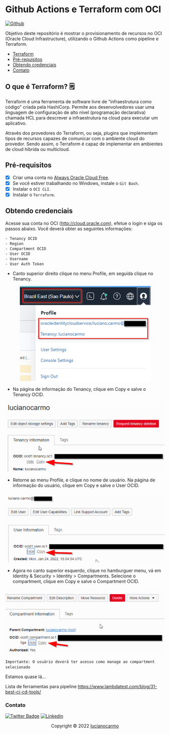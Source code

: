 
# Github Actions e Terraform com OCI
[![Github](https://img.shields.io/badge/GitHub-100000?style=for-the-badge&logo=github&logoColor=white)](https://github.com/lucianosilva/oci-terraform-sample1)

Objetivo deste repositório é mostrar o provisionamento de recursos no OCI (Oracle Cloud Infrastructure), utilizando o Github Actions como pipeline e Terraform.

- [Terraform](#o-que-é-terraform-)
- [Pré-requisitos](#pré-requisitos)
- [Obtendo credenciais](#obtendo-credenciais)
- [Contato](#contato)

## O que é Terraform? 🗒
Terraform é uma ferramenta de software livre de "infraestrutura como código" criada pela HashiCorp.
Permite aos desenvolvedores usar uma linguagem de configuração de alto nível (programação declarativa) chamada HCL para descrever a infraestrutura na cloud para executar um aplicativo.

Através dos provedores do Terraform, ou seja, plugins que implementam tipos de recursos capazes de comunicar com o ambiente cloud do provedor. Sendo assim, o Terraform é capaz de implementar em ambientes de cloud híbrida ou multicloud.

## Pré-requisitos

- [x] Criar uma conta no <a href="https://www.oracle.com/br/cloud/free/">Always Oracle Cloud Free</a>.
- [x] Se você estiver trabalhando no Windows, instale o `Git Bash`.
- [x] Instalar o `OCI CLI`.
- [x] Instalar o `Terraform`.

## Obtendo credenciais
Acesse sua conta no OCI (http://cloud.oracle.com), efetue o login e siga os passos abaixo. Você deverá obter as seguintes informações:
```
- Tenancy OCID
- Region
- Compartment OCID
- User OCID
- Username
- User Auth Token
```

- Canto superior direito clique no menu Profile, em seguida clique no Tenancy.
<p align="center"><img src="static/oci-screen1.png" alt="Profile Menu"></p>

- Na página de informação do Tenancy, clique em Copy e salve o Tenancy OCID.
<p align="center"><img src="static/oci-screen2.png" alt="Tenancy Information"></p>

- Retorne ao menu Profile, e clique no nome de usuário. Na página de informação do usuário, clique em Copy e salve o User OCID.
<p align="center"><img src="static/oci-screen3.png" alt="User Information"></p>

- Agora no canto superior esquerdo, clique no hamburguer menu, vá em Identity & Security > Identity > Compartments. Selecione o compartment, clique em Copy e salve o Compartment OCID.

<p align="center"><img src="static/oci-screen4.png" alt="User Information"></p>

`Importante: O usuário deverá ter acesso como manage ao compartment selecionado`

Estamos quase lá...

Lista de ferramentas para pipeline
https://www.lambdatest.com/blog/31-best-ci-cd-tools/

### Contato

[![Twitter Badge](https://img.shields.io/badge/Twitter-1DA1F2?style=for-the-badge&logo=twitter&logoColor=white)](https://twitter.com/lucianosilva)
[![Linkedin](https://img.shields.io/badge/LinkedIn-0077B5?style=for-the-badge&logo=linkedin&logoColor=white)](https://www.linkedin.com/in/lucianocarmo/)

<p align="center">Copyright © 2022 <a href="https://github.com/lucianosilva">lucianocarmo</a></p>